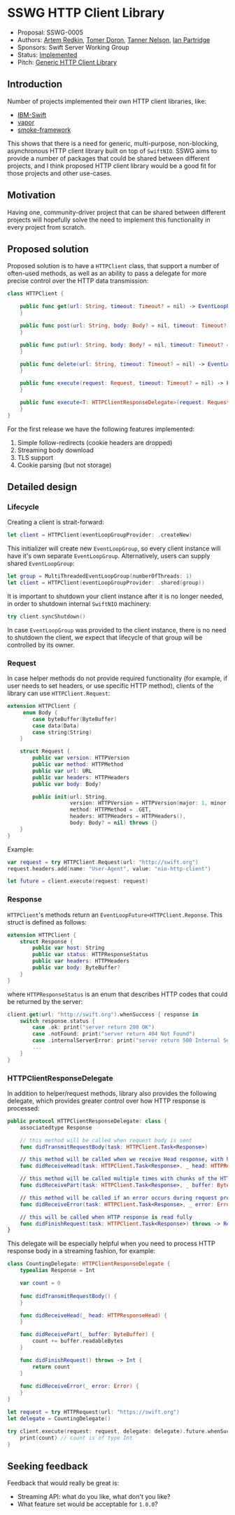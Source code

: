 # SSWG HTTP Client Library

* Proposal: SSWG-0005
* Authors: [Artem Redkin](https://github.com/artemredkin), [Tomer Doron](https://github.com/tomerd), [Tanner Nelson](https://github.com/tanner0101), [Ian Partridge](https://github.com/ianpartridge/)
* Sponsors: Swift Server Working Group
* Status: [Implemented ](https://github.com/swift-server/swift-nio-http-client)
* Pitch: [Generic HTTP Client Library](/t/generic-http-client-library-pitch/23341)

## Introduction
Number of projects implemented their own HTTP client libraries, like:
 - [IBM-Swift](https://github.com/IBM-Swift/Kitura-NIO/blob/master/Sources/KituraNet/HTTP/HTTPServer.swift)
- [vapor](https://github.com/vapor/http/blob/master/Sources/HTTP/Responder/HTTPClient.swift)
- [smoke-framework](https://github.com/amzn/smoke-http/blob/master/Sources/SmokeHTTPClient/HTTPClient.swift)

This shows that there is a need for generic, multi-purpose, non-blocking, asynchronous HTTP client library built on top of `SwiftNIO`. SSWG aims to provide a number of packages that could be shared between different projects, and I think proposed HTTP client library would be a good fit for those projects and other use-cases.

## Motivation
Having one, community-driver project that can be shared between different projects will hopefully solve the need to implement this functionality in every project from scratch.

## Proposed solution
Proposed solution is to have a `HTTPClient` class, that support a number of often-used methods, as well as an ability to pass a delegate for more precise control over the HTTP data transmission:
```swift
class HTTPClient {

    public func get(url: String, timeout: Timeout? = nil) -> EventLoopFuture<Response> {
    }

    public func post(url: String, body: Body? = nil, timeout: Timeout? = nil) -> EventLoopFuture<Response> {
    }

    public func put(url: String, body: Body? = nil, timeout: Timeout? = nil) -> EventLoopFuture<Response> {
    }

    public func delete(url: String, timeout: Timeout? = nil) -> EventLoopFuture<Response> {
    }

    public func execute(request: Request, timeout: Timeout? = nil) -> EventLoopFuture<Response> {
    }

    public func execute<T: HTTPClientResponseDelegate>(request: Request, delegate: T, timeout: Timeout? = nil) -> Task<T.Response> {
    }
}
```
For the first release we have the following features implemented:
1. Simple follow-redirects (cookie headers are dropped)
2. Streaming body download
3. TLS support
4. Cookie parsing (but not storage)

## Detailed design

### Lifecycle
Creating a client is strait-forward:
```swift
let client = HTTPClient(eventLoopGroupProvider: .createNew)
```
This initializer will create new `EventLoopGroup`, so every client instance will have it's own separate `EventLoopGroup`. Alternatively, users can supply shared `EventLoopGroup`:
```swift
let group = MultiThreadedEventLoopGroup(numberOfThreads: 1)
let client = HTTPClient(eventLoopGroupProvider: .shared(group))
```
It is important to shutdown your client instance after it is no longer needed, in order to shutdown internal `SwiftNIO` machinery:
```swift
try client.syncShutdown()
```
In case `EventLoopGroup` was provided to the client instance, there is no need to shutdown the client, we expect that lifecycle of that group will be controlled by its owner.

### Request
In case helper methods do not provide required functionality (for example, if user needs to set headers, or use specific HTTP method), clients of the library can use `HTTPClient.Request`:
```swift
extension HTTPClient {
     enum Body {
        case byteBuffer(ByteBuffer)
        case data(Data)
        case string(String)
    }

    struct Request {
        public var version: HTTPVersion
        public var method: HTTPMethod
        public var url: URL
        public var headers: HTTPHeaders
        public var body: Body?

        public init(url: String,
                    version: HTTPVersion = HTTPVersion(major: 1, minor: 1),
                    method: HTTPMethod = .GET,
                    headers: HTTPHeaders = HTTPHeaders(),
                    body: Body? = nil) throws {}
    }
}
```
Example:
```swift
var request = try HTTPClient.Request(url: "http://swift.org")
request.headers.add(name: "User-Agent", value: "nio-http-client")

let future = client.execute(request: request)
```

### Response
`HTTPClient`'s methods return an `EventLoopFuture<HTTPClient.Reponse`. This struct is defined as follows:
```swift
extension HTTPClient {
    struct Response {
        public var host: String
        public var status: HTTPResponseStatus
        public var headers: HTTPHeaders
        public var body: ByteBuffer?
    }
}
```
where `HTTPResponseStatus` is an enum that describes HTTP codes that could be returned by the server:
```swift
client.get(url: "http://swift.org").whenSuccess { response in
    switch response.status {
        case .ok: print("server return 200 OK")
        case .notFound: print("server return 404 Not Found")
        case .internalServerError: print("server return 500 Internal Server Error")
        ...
    }
}
```

### HTTPClientResponseDelegate
In addition to helper/request methods, library also provides the following delegate, which provides greater control over how HTTP response is processed:
```swift
public protocol HTTPClientResponseDelegate: class {
    associatedtype Response

    // this method will be called when request body is sent  
    func didTransmitRequestBody(task: HTTPClient.Task<Response>)

    // this method will be called when we receive Head response, with headers and status code
    func didReceiveHead(task: HTTPClient.Task<Response>, _ head: HTTPResponseHead)

    // this method will be called multiple times with chunks of the HTTP response body (if there is a body)
    func didReceivePart(task: HTTPClient.Task<Response>, _ buffer: ByteBuffer)

    // this method will be called if an error occurs during request processing
    func didReceiveError(task: HTTPClient.Task<Response>, _ error: Error)

    // this will be called when HTTP response is read fully
    func didFinishRequest(task: HTTPClient.Task<Response>) throws -> Response
}
```
This delegate will be especially helpful when you need to process HTTP response body in a streaming fashion, for example:
```swift
class CountingDelegate: HTTPClientResponseDelegate {
    typealias Response = Int

    var count = 0
    
    func didTransmitRequestBody() {
    }

    func didReceiveHead(_ head: HTTPResponseHead) {
    }

    func didReceivePart(_ buffer: ByteBuffer) {
        count += buffer.readableBytes
    }

    func didFinishRequest() throws -> Int {
        return count
    }
    
    func didReceiveError(_ error: Error) {
    }
}

let request = try HTTPRequest(url: "https://swift.org")
let delegate = CountingDelegate()

try client.execute(request: request, delegate: delegate).future.whenSuccess { count in
    print(count) // count is of type Int
}
```

## Seeking feedback
Feedback that would really be great is:
 - Streaming API: what do you like, what don't you like?
 - What feature set would be acceptable for `1.0.0`?

